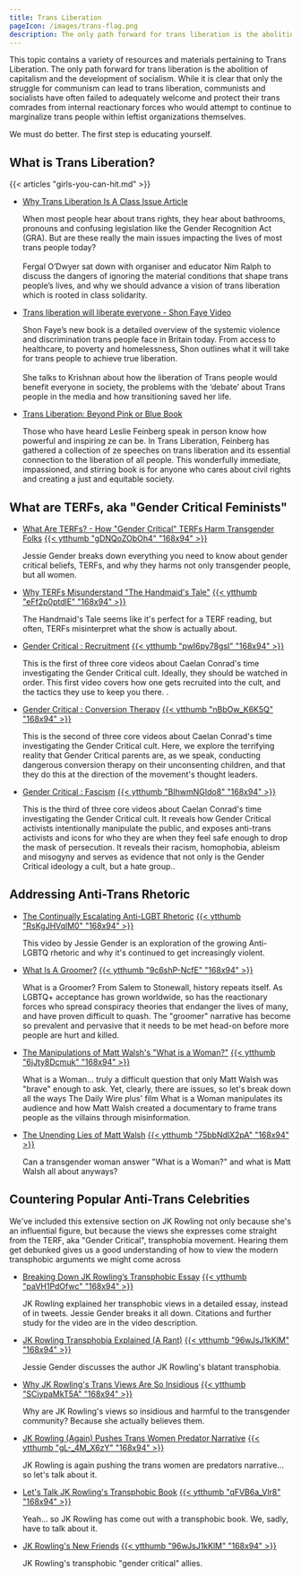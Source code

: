 ```yaml
---
title: Trans Liberation
pageIcon: /images/trans-flag.png
description: The only path forward for trans liberation is the abolition of capitalism and the development of socialism. All socialists or aspiring socialists must endeavour to understand the struggles faced by trans individuals in today's society, so that we may all fight for their liberation and right to exist.
---
```


This topic contains a variety of resources and materials pertaining to Trans Liberation. The only path forward for trans liberation is the abolition of capitalism and the development of socialism. While it is clear that only the struggle for communism can lead to trans liberation, communists and socialists have often failed to adequately welcome and protect their trans comrades from internal reactionary forces who would attempt to continue to marginalize trans people within leftist organizations themselves. 

We must do better. The first step is educating yourself.

## What is Trans Liberation?

{{< articles "girls-you-can-hit.md" >}}

<ul class="taxonomy-list">
  <li>
    <a href="https://neweconomics.org/2021/08/why-trans-liberation-is-a-class-issue">Why Trans Liberation Is A Class Issue <span class="badge">Article</span></a>
    <!-- https://web.archive.org/web/20221027121433/https://neweconomics.org/2021/08/why-trans-liberation-is-a-class-issue -->
    <p>When most people hear about trans rights, they hear about bathrooms, pronouns and confusing legislation like the Gender Recognition Act (GRA). But are these really the main issues impacting the lives of most trans people today?<br><br>Fergal O’Dwyer sat down with organiser and educator Nim Ralph to discuss the dangers of ignoring the material conditions that shape trans people’s lives, and why we should advance a vision of trans liberation which is rooted in class solidarity.</p>
  </li>

  <li>
    <a href="https://youtu.be/iRNGWgHG2kc">Trans liberation will liberate everyone - Shon Faye <span class="badge">Video</span></a>
    <p>Shon Faye’s new book is a detailed overview of the systemic violence and discrimination trans people face in Britain today. From access to healthcare, to poverty and homelessness, Shon outlines what it will take for trans people to achieve true liberation.<br><br>She talks to Krishnan about how the liberation of Trans people would benefit everyone in society, the problems with the ‘debate’ about Trans people in the media and how transitioning saved her life. </p>
  </li>

  <li>
    <a href="https://www.amazon.ca/Trans-Liberation-Beyond-Pink-Blue/dp/0807079510">Trans Liberation: Beyond Pink or Blue <span class="badge">Book</span></a>
    <p>Those who have heard Leslie Feinberg speak in person know how powerful and inspiring ze can be. In Trans Liberation, Feinberg has gathered a collection of ze speeches on trans liberation and its essential connection to the liberation of all people. This wonderfully immediate, impassioned, and stirring book is for anyone who cares about civil rights and creating a just and equitable society.</p>
  </li>
</ul>

## What are TERFs, aka "Gender Critical Feminists"

<ul class="curated-video-list">
  <li>
    <a class="channel-name" href="https://youtu.be/gDNQoZObOh4">What Are TERFs? - How "Gender Critical" TERFs Harm Transgender Folks</a>
    <a class="logo" href="https://youtu.be/gDNQoZObOh4">
        {{< ytthumb "gDNQoZObOh4" "168x94" >}}
    </a>
    <p>Jessie Gender breaks down everything you need to know about gender critical beliefs, TERFs, and why they harms not only transgender people, but all women. </p>
  </li>

  <li>
    <a class="channel-name" href="https://youtu.be/eFf2p0ptdlE">Why TERFs Misunderstand "The Handmaid's Tale"</a>
    <a class="logo" href="https://youtu.be/eFf2p0ptdlE">
        {{< ytthumb "eFf2p0ptdlE" "168x94" >}}
    </a>
    <p>The Handmaid's Tale seems like it's perfect for a TERF reading, but often, TERFs misinterpret what the show is actually about.</p>
  </li>

  <li>
    <a class="channel-name" href="https://youtu.be/pwI6py78gsI">Gender Critical : Recruitment</a>
    <a class="logo" href="https://youtu.be/pwI6py78gsI">
        {{< ytthumb "pwI6py78gsI" "168x94" >}}
    </a>
    <p>This is the first of three core videos about Caelan Conrad's time investigating the Gender Critical cult. Ideally, they should be watched in order. This first video covers how one gets recruited into the cult, and the tactics they use to keep you there. .</p>
  </li>

  <li>
    <a class="channel-name" href="https://youtu.be/nBbOw_K6K5Q">Gender Critical : Conversion Therapy</a>
    <a class="logo" href="https://youtu.be/nBbOw_K6K5Q">
        {{< ytthumb "nBbOw_K6K5Q" "168x94" >}}
    </a>
    <p>This is the second of three core videos about Caelan Conrad's time investigating the Gender Critical cult. Here, we explore the terrifying reality that Gender Critical parents are, as we speak, conducting dangerous conversion therapy on their unconsenting children, and that they do this at the direction of the movement's thought leaders. </p>
  </li>

  <li>
    <a class="channel-name" href="https://youtu.be/BIhwmNGIdo8">Gender Critical : Fascism</a>
    <a class="logo" href="https://youtu.be/BIhwmNGIdo8">
        {{< ytthumb "BIhwmNGIdo8" "168x94" >}}
    </a>
    <p>This is the third of three core videos about Caelan Conrad's time investigating the Gender Critical cult. It reveals how Gender Critical activists intentionally manipulate the public, and exposes anti-trans activists and icons for who they are when they feel safe enough to drop the mask of persecution. It reveals their racism, homophobia, ableism and misogyny and serves as evidence that not only is the Gender Critical ideology a cult, but a hate group..</p>
  </li>
</ul>

## Addressing Anti-Trans Rhetoric

<ul class="curated-video-list">
  <li>
    <a class="channel-name" href="https://youtu.be/RsKgJHVqlM0">The Continually Escalating Anti-LGBT Rhetoric</a>
    <a class="logo" href="https://youtu.be/RsKgJHVqlM0">
        {{< ytthumb "RsKgJHVqlM0" "168x94" >}}
    </a>
    <p>This video by Jessie Gender is an exploration of the growing Anti-LGBTQ rhetoric and why it's continued to get increasingly violent.</p>
  </li>

  <li>
    <a class="channel-name" href="https://youtu.be/9c6shP-NcfE">What Is A Groomer?</a>
    <a class="logo" href="https://youtu.be/9c6shP-NcfE">
        {{< ytthumb "9c6shP-NcfE" "168x94" >}}
    </a>
    <p>What is a Groomer? From Salem to Stonewall, history repeats itself. As LGBTQ+ acceptance has grown worldwide, so has the reactionary forces who spread conspiracy theories that endanger the lives of many, and have proven difficult to quash. The "groomer" narrative has become so prevalent and pervasive that it needs to be met head-on before more people are hurt and killed.</p>
  </li>

  <li>
    <a class="channel-name" href="https://youtu.be/6jJty8Dcmuk">The Manipulations of Matt Walsh's "What is a Woman?"</a>
    <a class="logo" href="https://youtu.be/6jJty8Dcmuk">
        {{< ytthumb "6jJty8Dcmuk" "168x94" >}}
    </a>
    <p>What is a Woman... truly a difficult question that only Matt Walsh was "brave" enough to ask. Yet, clearly, there are issues, so let's break down all the ways The Daily Wire plus' film What is a Woman manipulates its audience and how Matt Walsh created a documentary to frame trans people as the villains through misinformation. </p>
  </li>

  <li>
    <a class="channel-name" href="https://youtu.be/75bbNdlX2pA">The Unending Lies of Matt Walsh</a>
    <a class="logo" href="https://youtu.be/75bbNdlX2pA">
        {{< ytthumb "75bbNdlX2pA" "168x94" >}}
    </a>
    <p>Can a transgender woman answer "What is a Woman?" and what is Matt Walsh all about anyways?</p>
  </li>
</ul>

## Countering Popular Anti-Trans Celebrities

We've included this extensive section on JK Rowling not only because she's an influential figure, but because the views she expresses come straight from the TERF, aka "Gender Critical", transphobia movement. Hearing them get debunked gives us a good understanding of how to view the modern transphobic arguments we might come across

<ul class="curated-video-list">
  <li>
    <a class="channel-name" href="https://youtu.be/paVH1PdOfwc">Breaking Down JK Rowling’s Transphobic Essay</a>
    <a class="logo" href="https://youtu.be/paVH1PdOfwc">
        {{< ytthumb "paVH1PdOfwc" "168x94" >}}
    </a>
    <p>JK Rowling explained her transphobic views in a detailed essay, instead of in tweets. Jessie Gender breaks it all down. Citations and further study for the video are in the video description.</p>
  </li>

  <li>
    <a class="channel-name" href="https://youtu.be/96wJsJ1kKlM">JK Rowling Transphobia Explained (A Rant)</a>
    <a class="logo" href="https://youtu.be/96wJsJ1kKlM">
        {{< ytthumb "96wJsJ1kKlM" "168x94" >}}
    </a>
    <p>Jessie Gender discusses the author JK Rowling's blatant transphobia.</p>
  </li>

  <li>
    <a class="channel-name" href="https://youtu.be/SCiypaMkT5A">Why JK Rowling's Trans Views Are So Insidious</a>
    <a class="logo" href="https://youtu.be/SCiypaMkT5A">
        {{< ytthumb "SCiypaMkT5A" "168x94" >}}
    </a>
    <p>Why are JK Rowling's views so insidious and harmful to the transgender community? Because she actually believes them. </p>
  </li>

  <li>
    <a class="channel-name" href="https://youtu.be/gL-_4M_X6zY">JK Rowling (Again) Pushes Trans Women Predator Narrative</a>
    <a class="logo" href="https://youtu.be/gL-_4M_X6zY">
        {{< ytthumb "gL-_4M_X6zY" "168x94" >}}
    </a>
    <p>JK Rowling is again pushing the trans women are predators narrative... so let's talk about it. </p>
  </li>

  <li>
    <a class="channel-name" href="https://youtu.be/qFVB6a_Vlr8">Let's Talk JK Rowling's Transphobic Book</a>
    <a class="logo" href="https://youtu.be/qFVB6a_Vlr8">
        {{< ytthumb "qFVB6a_Vlr8" "168x94" >}}
    </a>
    <p>Yeah... so JK Rowling has come out with a transphobic book. We, sadly, have to talk about it. </p>
  </li>

  <li>
    <a class="channel-name" href="https://youtu.be/Ou_xvXJJk7k">JK Rowling's New Friends</a>
    <a class="logo" href="https://youtu.be/Ou_xvXJJk7k">
        {{< ytthumb "96wJsJ1kKlM" "168x94" >}}
    </a>
    <p>JK Rowling's transphobic "gender critical" allies.</p>
  </li>
</ul>